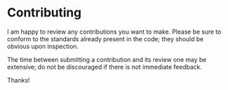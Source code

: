 # Contributing

I am happy to review any contributions you want to make. Please be sure to conform to the standards already present in the code; they should be obvious upon inspection.

The time between submitting a contribution and its review one may be extensive; do not be discouraged if there is not immediate feedback.

Thanks!
